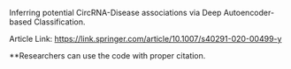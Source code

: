 
Inferring potential CircRNA-Disease associations via Deep Autoencoder-based Classification.

Article Link: https://link.springer.com/article/10.1007/s40291-020-00499-y

**Researchers can use the code with proper citation.
